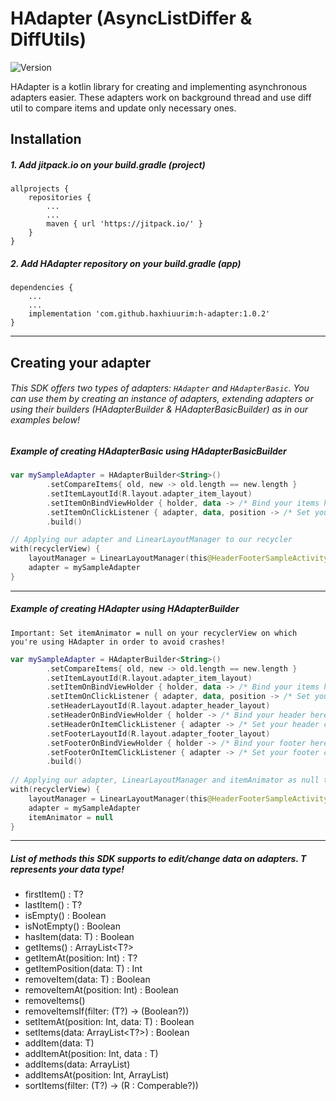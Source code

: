 # HAdapter (AsyncListDiffer & DiffUtils)
![Version](https://img.shields.io/badge/version-1.0.2-green.svg)

HAdapter is a kotlin library for creating and implementing asynchronous adapters easier. These adapters work on background thread and use diff util to compare items and update only necessary ones.

## Installation

##### 1. Add jitpack.io on your build.gradle (project)

```
allprojects {
    repositories {
        ...
        ...
        maven { url 'https://jitpack.io/' }
    }
}
```

##### 2. Add HAdapter repository on your build.gradle (app)

```
dependencies {
    ...
    ...
    implementation 'com.github.haxhiuurim:h-adapter:1.0.2'
}
```

---


## Creating your adapter

###### This SDK offers two types of adapters: `HAdapter` and `HAdapterBasic`. You can use them by creating an instance of adapters, extending adapters or using their builders (HAdapterBuilder & HAdapterBasicBuilder) as in our examples below!
  
  
  
  
  
##### Example of creating HAdapterBasic using HAdapterBasicBuilder
  
  
    
```kotlin
var mySampleAdapter = HAdapterBuilder<String>()
        .setCompareItems{ old, new -> old.length == new.length }
        .setItemLayoutId(R.layout.adapter_item_layout)
        .setItemOnBindViewHolder { holder, data -> /* Bind your items here */ }
        .setItemOnClickListener { adapter, data, position -> /* Set your item click listener here */ }
        .build()

// Applying our adapter and LinearLayoutManager to our recycler
with(recyclerView) {
    layoutManager = LinearLayoutManager(this@HeaderFooterSampleActivity)
    adapter = mySampleAdapter
}
```
  
---

##### Example of creating HAdapter using HAdapterBuilder
  
`Important: Set itemAnimator = null on your recyclerView on which you're using HAdapter in order to avoid crashes!`  
    
```kotlin
var mySampleAdapter = HAdapterBuilder<String>()
        .setCompareItems{ old, new -> old.length == new.length }
        .setItemLayoutId(R.layout.adapter_item_layout)
        .setItemOnBindViewHolder { holder, data -> /* Bind your items here */ }
        .setItemOnClickListener { adapter, data, position -> /* Set your item click listener here */ }
        .setHeaderLayoutId(R.layout.adapter_header_layout)
        .setHeaderOnBindViewHolder { holder -> /* Bind your header here */ }
        .setHeaderOnItemClickListener { adapter -> /* Set your header click listener here */ }
        .setFooterLayoutId(R.layout.adapter_footer_layout)
        .setFooterOnBindViewHolder { holder -> /* Bind your footer here */ }
        .setFooterOnItemClickListener { adapter -> /* Set your footer click listener here */ }
        .build()
           
// Applying our adapter, LinearLayoutManager and itemAnimator as null to our recycler           
with(recyclerView) {
    layoutManager = LinearLayoutManager(this@HeaderFooterSampleActivity)
    adapter = mySampleAdapter
    itemAnimator = null
}
```

---

##### List of methods this SDK supports to edit/change data on adapters. T represents your data type!
 * firstItem() : T?
 * lastItem() : T?
 * isEmpty() : Boolean
 * isNotEmpty() : Boolean
 * hasItem(data: T) : Boolean
 * getItems() : ArrayList<T?>
 * getItemAt(position: Int) : T?
 * getItemPosition(data: T) : Int
 * removeItem(data: T) : Boolean
 * removeItemAt(position: Int) : Boolean
 * removeItems()
 * removeItemsIf(filter: (T?) -> (Boolean?))
 * setItemAt(position: Int, data: T) : Boolean
 * setItems(data: ArrayList<T?>) : Boolean
 * addItem(data: T)
 * addItemAt(position: Int, data : T)
 * addItems(data: ArrayList<T>)
 * addItemsAt(position: Int, ArrayList<T>)
 * sortItems(filter: (T?) -> (R : Comperable?))

